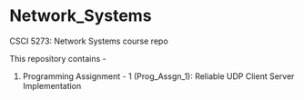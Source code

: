 # Network_Systems
CSCI 5273: Network Systems course repo

This repository contains - 

1. Programming Assignment - 1 (Prog_Assgn_1): Reliable UDP Client Server Implementation

